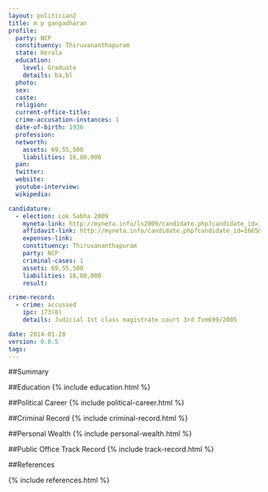 ```yaml
---
layout: politician2
title: m p gangadharan
profile: 
  party: NCP
  constituency: Thiruvananthapuram
  state: Kerala
  education: 
    level: Graduate
    details: ba,bl
  photo: 
  sex: 
  caste: 
  religion: 
  current-office-title: 
  crime-accusation-instances: 1
  date-of-birth: 1936
  profession: 
  networth: 
    assets: 69,55,500
    liabilities: 16,80,000
  pan: 
  twitter: 
  website: 
  youtube-interview: 
  wikipedia: 

candidature: 
  - election: Lok Sabha 2009
    myneta-link: http://myneta.info/ls2009/candidate.php?candidate_id=1665
    affidavit-link: http://myneta.info/candidate.php?candidate_id=1665&scan=original
    expenses-link: 
    constituency: Thiruvananthapuram 
    party: NCP
    criminal-cases: 1
    assets: 69,55,500
    liabilities: 16,80,000
    result:  

crime-record: 
  - crime: accussed
    ipc: 173(8)
    details: Judicial 1st class magistrate court 3rd Tvm699/2005 

date: 2014-01-28
version: 0.0.5
tags: 
---
```

##Summary


##Education
{% include education.html %}


##Political Career
{% include political-career.html %}


##Criminal Record
{% include criminal-record.html %}


##Personal Wealth
{% include personal-wealth.html %}


##Public Office Track Record
{% include track-record.html %}


##References


{% include references.html %}